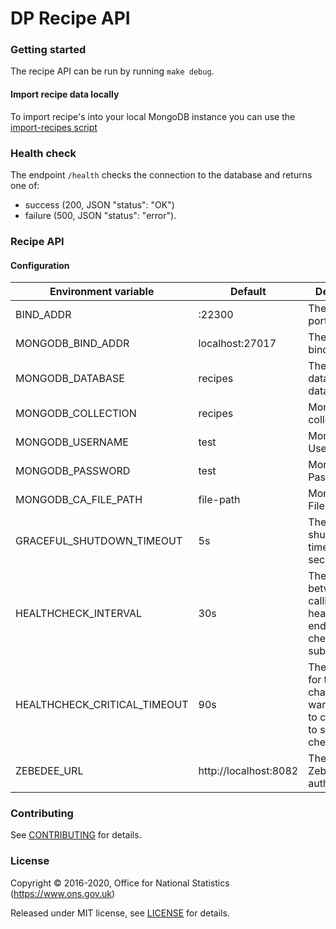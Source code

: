 DP Recipe API
=============

### Getting started

The recipe API can be run by running `make debug`.

#### Import recipe data locally

To import recipe's into your local MongoDB instance you can use the [import-recipes script](import-recipes/README.md)

### Health check

The endpoint `/health` checks the connection to the database and returns
one of:

* success (200, JSON "status": "OK")
* failure (500, JSON "status": "error").

### Recipe API

#### Configuration

| Environment variable         | Default                                | Description
| ---------------------------- | ---------------------------------------| -----------
| BIND_ADDR                    | :22300                                 | The host and port to bind to
| MONGODB_BIND_ADDR            | localhost:27017                        | The MongoDB bind address
| MONGODB_DATABASE             | recipes                                | The MongoDB dataset database
| MONGODB_COLLECTION           | recipes                                | MongoDB collection
| MONGODB_USERNAME             | test                                   | MongoDB Username
| MONGODB_PASSWORD             | test                                   | MongoDB Password
| MONGODB_CA_FILE_PATH         | file-path                              | MongoDB CA FilePath
| GRACEFUL_SHUTDOWN_TIMEOUT    | 5s                                     | The graceful shutdown timeout in seconds
| HEALTHCHECK_INTERVAL         | 30s                                    | The time between calling healthcheck endpoints for check subsystems
| HEALTHCHECK_CRITICAL_TIMEOUT | 90s                                    | The time taken for the health changes from warning state to critical due to subsystem check failures
| ZEBEDEE_URL                  | http://localhost:8082                  | The URL to Zebedee (for authentication)

### Contributing

See [CONTRIBUTING](CONTRIBUTING.md) for details.

### License

Copyright © 2016-2020, Office for National Statistics (https://www.ons.gov.uk)

Released under MIT license, see [LICENSE](LICENSE.md) for details.
